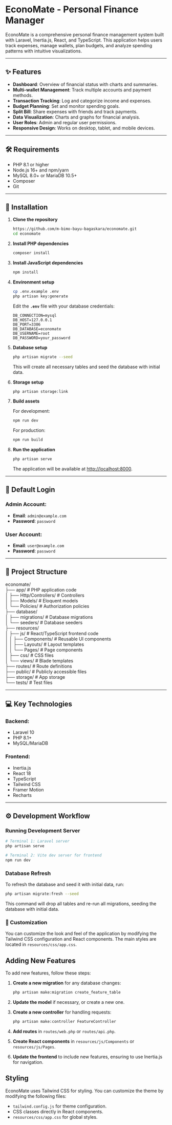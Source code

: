 # EconoMate - Personal Finance Manager

EconoMate is a comprehensive personal finance management system built with Laravel, Inertia.js, React, and TypeScript. This application helps users track expenses, manage wallets, plan budgets, and analyze spending patterns with intuitive visualizations.

---

## ✨ Features

-   **Dashboard**: Overview of financial status with charts and summaries.
-   **Multi-wallet Management**: Track multiple accounts and payment methods.
-   **Transaction Tracking**: Log and categorize income and expenses.
-   **Budget Planning**: Set and monitor spending goals.
-   **Split Bill**: Share expenses with friends and track payments.
-   **Data Visualization**: Charts and graphs for financial analysis.
-   **User Roles**: Admin and regular user permissions.
-   **Responsive Design**: Works on desktop, tablet, and mobile devices.

---

## 🛠️ Requirements

-   PHP 8.1 or higher
-   Node.js 16+ and npm/yarn
-   MySQL 8.0+ or MariaDB 10.5+
-   Composer
-   Git

---

## 🚀 Installation

1. **Clone the repository**

    ```bash
    https://github.com/m-bimo-bayu-bagaskara/economate.git
    cd economate
    ```

2. **Install PHP dependencies**

    ```bash
    composer install
    ```

3. **Install JavaScript dependencies**

    ```bash
    npm install
    ```

4. **Environment setup**

    ```bash
    cp .env.example .env
    php artisan key:generate
    ```

    Edit the **`.env`** file with your database credentials:

    ```env
    DB_CONNECTION=mysql
    DB_HOST=127.0.0.1
    DB_PORT=3306
    DB_DATABASE=economate
    DB_USERNAME=root
    DB_PASSWORD=your_password
    ```

5. **Database setup**

    ```bash
    php artisan migrate --seed
    ```

    This will create all necessary tables and seed the database with initial data.

6. **Storage setup**

    ```bash
    php artisan storage:link
    ```

7. **Build assets**

    For development:

    ```bash
    npm run dev
    ```

    For production:

    ```bash
    npm run build
    ```

8. **Run the application**

    ```bash
    php artisan serve
    ```

    The application will be available at [http://localhost:8000](http://localhost:8000).

---

## 🔑 Default Login

### Admin Account:

-   **Email**: `admin@example.com`
-   **Password**: `password`

### User Account:

-   **Email**: `user@example.com`
-   **Password**: `password`

---

## 📂 Project Structure

economate/  
├── app/ # PHP application code  
│ ├── Http/Controllers/ # Controllers  
│ ├── Models/ # Eloquent models  
│ └── Policies/ # Authorization policies  
├── database/  
│ ├── migrations/ # Database migrations  
│ └── seeders/ # Database seeders  
├── resources/  
│ ├── js/ # React/TypeScript frontend code  
│ │ ├── Components/ # Reusable UI components  
│ │ ├── Layouts/ # Layout templates  
│ │ └── Pages/ # Page components  
│ ├── css/ # CSS files  
│ └── views/ # Blade templates  
├── routes/ # Route definitions  
├── public/ # Publicly accessible files  
├── storage/ # App storage  
└── tests/ # Test files

---

## 💻 Key Technologies

### Backend:

-   Laravel 10
-   PHP 8.1+
-   MySQL/MariaDB

### Frontend:

-   Inertia.js
-   React 18
-   TypeScript
-   Tailwind CSS
-   Framer Motion
-   Recharts

---

## ⚙️ Development Workflow

### Running Development Server

```bash
# Terminal 1: Laravel server
php artisan serve

# Terminal 2: Vite dev server for frontend
npm run dev
```

### Database Refresh

To refresh the database and seed it with initial data, run:

```bash
php artisan migrate:fresh --seed
```

This command will drop all tables and re-run all migrations, seeding the database with initial data.

### 🎨 Customization

You can customize the look and feel of the application by modifying the Tailwind CSS configuration and React components. The main styles are located in `resources/css/app.css`.

## Adding New Features

To add new features, follow these steps:

1. **Create a new migration** for any database changes:

    ```bash
    php artisan make:migration create_feature_table
    ```

2. **Update the model** if necessary, or create a new one.
3. **Create a new controller** for handling requests:

    ```bash
    php artisan make:controller FeatureController
    ```

4. **Add routes** in `routes/web.php` or `routes/api.php`.
5. **Create React components** in `resources/js/Components` or `resources/js/Pages`.
6. **Update the frontend** to include new features, ensuring to use Inertia.js for navigation.

## Styling

EconoMate uses Tailwind CSS for styling. You can customize the theme by modifying the following files:

-   `tailwind.config.js` for theme configuration.
-   CSS classes directly in React components.
-   `resources/css/app.css` for global styles.
